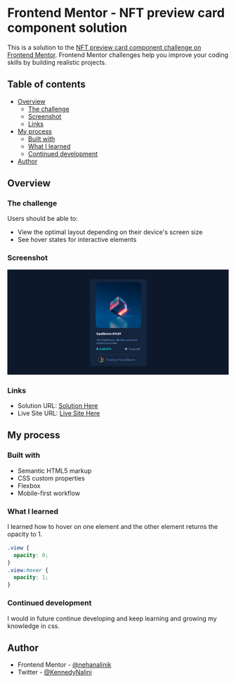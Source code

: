 # Frontend Mentor - NFT preview card component solution

This is a solution to the [NFT preview card component challenge on Frontend Mentor](https://www.frontendmentor.io/challenges/nft-preview-card-component-SbdUL_w0U). Frontend Mentor challenges help you improve your coding skills by building realistic projects.

## Table of contents

- [Overview](#overview)
  - [The challenge](#the-challenge)
  - [Screenshot](#screenshot)
  - [Links](#links)
- [My process](#my-process)
  - [Built with](#built-with)
  - [What I learned](#what-i-learned)
  - [Continued development](#continued-development)
- [Author](#author)

## Overview

### The challenge

Users should be able to:

- View the optimal layout depending on their device's screen size
- See hover states for interactive elements

### Screenshot

![Website Preview](./images/desktop-view.png)

### Links

- Solution URL: [Solution Here](https://github.com/nehanalinik/nft-preview-card-component-main)
- Live Site URL: [Live Site Here](https://github.com/nehanalinik/nft-preview-card-component-main)

## My process

### Built with

- Semantic HTML5 markup
- CSS custom properties
- Flexbox
- Mobile-first workflow

### What I learned

I learned how to hover on one element and the other element returns the opacity to 1.

```css
.view {
  opacity: 0;
}
.view:hover {
  opacity: 1;
}
```

### Continued development

I would in future continue developing and keep learning and growing my knowledge in css.

## Author

- Frontend Mentor - [@nehanalinik](https://www.frontendmentor.io/profile/nehanalinik)
- Twitter - [@KennedyNalini](https://twitter.com/KennedyNalini)
